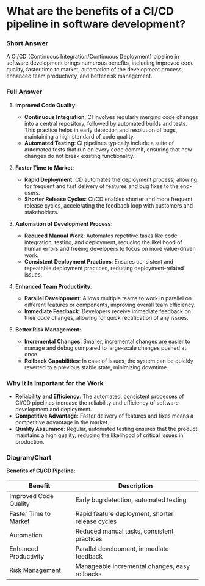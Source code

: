 # What are the benefits of a CI/CD pipeline in software development?

### Short Answer
A CI/CD (Continuous Integration/Continuous Deployment) pipeline in software development brings numerous benefits, including improved code quality, faster time to market, automation of the development process, enhanced team productivity, and better risk management.

### Full Answer
1. **Improved Code Quality**:
    - **Continuous Integration**: CI involves regularly merging code changes into a central repository, followed by automated builds and tests. This practice helps in early detection and resolution of bugs, maintaining a high standard of code quality.
    - **Automated Testing**: CI pipelines typically include a suite of automated tests that run on every code commit, ensuring that new changes do not break existing functionality.

2. **Faster Time to Market**:
    - **Rapid Deployment**: CD automates the deployment process, allowing for frequent and fast delivery of features and bug fixes to the end-users.
    - **Shorter Release Cycles**: CI/CD enables shorter and more frequent release cycles, accelerating the feedback loop with customers and stakeholders.

3. **Automation of Development Process**:
    - **Reduced Manual Work**: Automates repetitive tasks like code integration, testing, and deployment, reducing the likelihood of human errors and freeing developers to focus on more value-driven work.
    - **Consistent Deployment Practices**: Ensures consistent and repeatable deployment practices, reducing deployment-related issues.

4. **Enhanced Team Productivity**:
    - **Parallel Development**: Allows multiple teams to work in parallel on different features or components, improving overall team efficiency.
    - **Immediate Feedback**: Developers receive immediate feedback on their code changes, allowing for quick rectification of any issues.

5. **Better Risk Management**:
    - **Incremental Changes**: Smaller, incremental changes are easier to manage and debug compared to large-scale changes pushed at once.
    - **Rollback Capabilities**: In case of issues, the system can be quickly reverted to a previous stable state, minimizing downtime.

### Why It Is Important for the Work
- **Reliability and Efficiency**: The automated, consistent processes of CI/CD pipelines increase the reliability and efficiency of software development and deployment.
- **Competitive Advantage**: Faster delivery of features and fixes means a competitive advantage in the market.
- **Quality Assurance**: Regular, automated testing ensures that the product maintains a high quality, reducing the likelihood of critical issues in production.

### Diagram/Chart
**Benefits of CI/CD Pipeline:**

| Benefit                     | Description                                      |
|-----------------------------|--------------------------------------------------|
| Improved Code Quality       | Early bug detection, automated testing           |
| Faster Time to Market       | Rapid feature deployment, shorter release cycles |
| Automation                  | Reduced manual tasks, consistent practices       |
| Enhanced Productivity       | Parallel development, immediate feedback         |
| Risk Management             | Manageable incremental changes, easy rollbacks   |